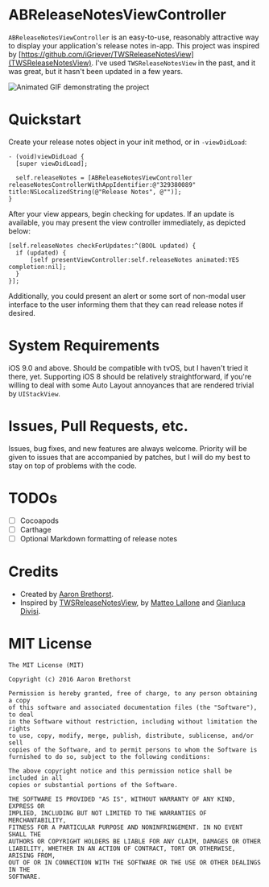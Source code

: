 ABReleaseNotesViewController
====

`ABReleaseNotesViewController` is an easy-to-use, reasonably attractive way to display your application's release notes in-app. This project was inspired by [https://github.com/iGriever/TWSReleaseNotesView](TWSReleaseNotesView). I've used `TWSReleaseNotesView` in the past, and it was great, but it hasn't been updated in a few years.

![Animated GIF demonstrating the project](http://i.imgur.com/wgwhOY8.gif)

Quickstart
====

Create your release notes object in your init method, or in `-viewDidLoad`:

    - (void)viewDidLoad {
      [super viewDidLoad];
  
      self.releaseNotes = [ABReleaseNotesViewController releaseNotesControllerWithAppIdentifier:@"329380089" title:NSLocalizedString(@"Release Notes", @"")];
    }

After your view appears, begin checking for updates. If an update is available, you may present the view controller immediately, as depicted below:

    [self.releaseNotes checkForUpdates:^(BOOL updated) {
      if (updated) {
          [self presentViewController:self.releaseNotes animated:YES completion:nil];
      }
    }];

Additionally, you could present an alert or some sort of non-modal user interface to the user informing them that they can read release notes if desired.

System Requirements
====

iOS 9.0 and above. Should be compatible with tvOS, but I haven't tried it there, yet. Supporting iOS 8 should be relatively straightforward, if you're willing to deal with some Auto Layout annoyances that are rendered trivial by `UIStackView`.

Issues, Pull Requests, etc.
====

Issues, bug fixes, and new features are always welcome. Priority will be given to issues that are accompanied by patches, but I will do my best to stay on top of problems with the code.

TODOs
====

- [ ] Cocoapods
- [ ] Carthage
- [ ] Optional Markdown formatting of release notes

Credits
====

* Created by [Aaron Brethorst](http://www.twitter.com/aaronbrethorst).
* Inspired by [TWSReleaseNotesView](https://github.com/iGriever/TWSReleaseNotesView), by [Matteo Lallone](https://twitter.com/iGriever) and [Gianluca Divisi](https://twitter.com/gianlucadivisi).

MIT License
====

    The MIT License (MIT)

    Copyright (c) 2016 Aaron Brethorst

    Permission is hereby granted, free of charge, to any person obtaining a copy
    of this software and associated documentation files (the "Software"), to deal
    in the Software without restriction, including without limitation the rights
    to use, copy, modify, merge, publish, distribute, sublicense, and/or sell
    copies of the Software, and to permit persons to whom the Software is
    furnished to do so, subject to the following conditions:

    The above copyright notice and this permission notice shall be included in all
    copies or substantial portions of the Software.

    THE SOFTWARE IS PROVIDED "AS IS", WITHOUT WARRANTY OF ANY KIND, EXPRESS OR
    IMPLIED, INCLUDING BUT NOT LIMITED TO THE WARRANTIES OF MERCHANTABILITY,
    FITNESS FOR A PARTICULAR PURPOSE AND NONINFRINGEMENT. IN NO EVENT SHALL THE
    AUTHORS OR COPYRIGHT HOLDERS BE LIABLE FOR ANY CLAIM, DAMAGES OR OTHER
    LIABILITY, WHETHER IN AN ACTION OF CONTRACT, TORT OR OTHERWISE, ARISING FROM,
    OUT OF OR IN CONNECTION WITH THE SOFTWARE OR THE USE OR OTHER DEALINGS IN THE
    SOFTWARE.